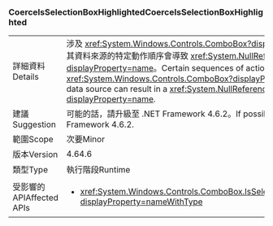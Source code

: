 ### <a name="coerceisselectionboxhighlighted"></a><span data-ttu-id="22a51-101">CoerceIsSelectionBoxHighlighted</span><span class="sxs-lookup"><span data-stu-id="22a51-101">CoerceIsSelectionBoxHighlighted</span></span>

|   |   |
|---|---|
|<span data-ttu-id="22a51-102">詳細資料</span><span class="sxs-lookup"><span data-stu-id="22a51-102">Details</span></span>|<span data-ttu-id="22a51-103">涉及 <xref:System.Windows.Controls.ComboBox?displayProperty=name> 及其資料來源的特定動作順序會導致 <xref:System.NullReferenceException?displayProperty=name>。</span><span class="sxs-lookup"><span data-stu-id="22a51-103">Certain sequences of actions involving a <xref:System.Windows.Controls.ComboBox?displayProperty=name> and its data source can result in a <xref:System.NullReferenceException?displayProperty=name>.</span></span>|
|<span data-ttu-id="22a51-104">建議</span><span class="sxs-lookup"><span data-stu-id="22a51-104">Suggestion</span></span>|<span data-ttu-id="22a51-105">可能的話，請升級至 .NET Framework 4.6.2。</span><span class="sxs-lookup"><span data-stu-id="22a51-105">If possible, upgrade to .NET Framework 4.6.2.</span></span>|
|<span data-ttu-id="22a51-106">範圍</span><span class="sxs-lookup"><span data-stu-id="22a51-106">Scope</span></span>|<span data-ttu-id="22a51-107">次要</span><span class="sxs-lookup"><span data-stu-id="22a51-107">Minor</span></span>|
|<span data-ttu-id="22a51-108">版本</span><span class="sxs-lookup"><span data-stu-id="22a51-108">Version</span></span>|<span data-ttu-id="22a51-109">4.6</span><span class="sxs-lookup"><span data-stu-id="22a51-109">4.6</span></span>|
|<span data-ttu-id="22a51-110">類型</span><span class="sxs-lookup"><span data-stu-id="22a51-110">Type</span></span>|<span data-ttu-id="22a51-111">執行階段</span><span class="sxs-lookup"><span data-stu-id="22a51-111">Runtime</span></span>|
|<span data-ttu-id="22a51-112">受影響的 API</span><span class="sxs-lookup"><span data-stu-id="22a51-112">Affected APIs</span></span>|<ul><li><xref:System.Windows.Controls.ComboBox.IsSelectionBoxHighlighted?displayProperty=nameWithType></li></ul>|

